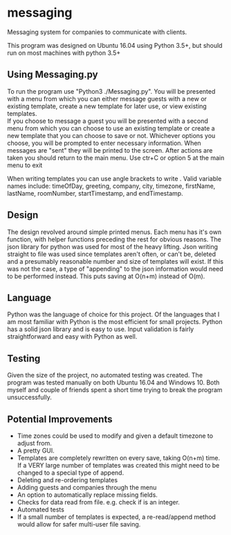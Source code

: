 # messaging
Messaging system for companies to communicate with clients.

This program was designed on Ubuntu 16.04 using Python 3.5+, but should run on most machines with python 3.5+

## Using Messaging.py
To run the program use "Python3 ./Messaging.py".  You will be presented with a menu from which you can either message guests with a new or existing template, create a new template for later use, or view existing templates.  
  If you choose to message a guest you will be presented with a second menu from which you can choose to use an existing template or create a new template that you can choose to save or not. Whichever options you choose, you will be prompted to enter necessary information.  When messages are "sent" they will be printed to the screen.  After actions are taken you should return to the main menu.  Use ctr+C or option 5 at the main menu to exit

  When writing templates you can use angle brackets to write <variableNames>.  Valid variable names include: timeOfDay, greeting, company, city, timezone, firstName, lastName, roomNumber, startTimestamp, and endTimestamp.


## Design
  The design revolved around simple printed menus.  Each menu has it's own function, with helper functions preceding the rest for obvious reasons.  The json library for python was used for most of the heavy lifting.  Json writing straight to file was used since templates aren't often, or can't be, deleted and a presumably reasonable number and size of templates will exist.  If this was not the case, a type of "appending" to the json information would need to be performed instead.  This puts saving at O(n+m) instead of O(m).


## Language
  Python was the language of choice for this project.  Of the languages that I am most familiar with Python is the most efficient for small projects.  Python has a solid json library and is easy to use.  Input validation is fairly straightforward  and easy with Python as well.
  

## Testing
  Given the size of the project, no automated testing was created.  The program was tested manually on both Ubuntu 16.04 and Windows 10.  Both myself and couple of friends spent a short time trying to break the program unsuccessfully.  
  
  
## Potential Improvements
  - Time zones could be used to modify <timeOfDay> and <greeting> given a default timezone to adjust from.  
  - A pretty GUI.  
  - Templates are completely rewritten on every save, taking O(n+m) time.  If a VERY large number of templates was created this might need to be changed to a special type of append.
  - Deleting and re-ordering templates
  - Adding guests and companies through the menu
  - An option to automatically replace missing <variable> fields.
  - Checks for data read from file. e.g. check if <roomNumber> is an integer.  
  - Automated tests
  - If a small number of templates is expected, a re-read/append method would allow for safer multi-user file saving.
